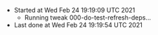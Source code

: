   - Started at Wed Feb 24 19:19:09 UTC 2021
    - Running tweak 000-do-test-refresh-deps...
  - Last done at Wed Feb 24 19:19:54 UTC 2021

